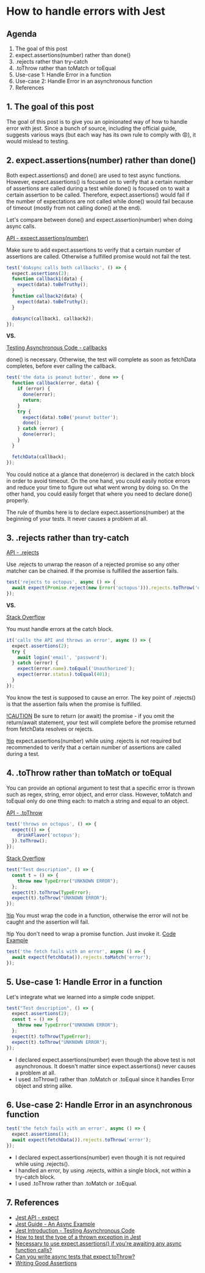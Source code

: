 # How to handle errors with Jest

## Agenda

1. The goal of this post
2. expect.assertions(number) rather than done()
3. .rejects rather than try-catch
4. .toThrow rather than toMatch or toEqual
5. Use-case 1: Handle Error in a function
6. Use-case 2: Handle Error in an asynchronous function
7. References

## 1. The goal of this post

The goal of this post is to give you an opinionated way of how to handle error with jest. Since a bunch of source, including the official guide, suggests various ways (but each way has its own rule to comply with 😡), it would mislead to testing.

## 2. expect.assertions(number) rather than done()

Both expect.assertions() and done() are used to test async functions. However, expect.assertions() is focused on to verify that a certain number of assertions are called during a test while done() is focused on to wait a certain assertion to be called. Therefore, expect.assertions() would fail if the number of expectations are not called while done() would fail because of timeout (mostly from not calling done() at the end). 

Let's compare between done() and expect.assertion(number) when doing async calls.

[API - expect.assertions(number)](https://jestjs.io/docs/expect#expectassertionsnumber)

Make sure to add expect.assertions to verify that a certain number of assertions are called. Otherwise a fulfilled promise would not fail the test.
```javascript
test('doAsync calls both callbacks', () => {
  expect.assertions(2);
  function callback1(data) {
    expect(data).toBeTruthy();
  }
  function callback2(data) {
    expect(data).toBeTruthy();
  }

  doAsync(callback1, callback2);
});
```

**VS.**

[Testing Asynchronous Code - callbacks](https://jestjs.io/docs/asynchronous#callbacks)

done() is necessary. Otherwise, the test will complete as soon as fetchData completes, before ever calling the callback.
```javascript
test('the data is peanut butter', done => {
  function callback(error, data) {
    if (error) {
      done(error);
      return;
    }
    try {
      expect(data).toBe('peanut butter');
      done();
    } catch (error) {
      done(error);
    }
  }

  fetchData(callback);
});
```

You could notice at a glance that done(error) is declared in the catch block in order to avoid timeout. On the one hand, you could easily notice errors and reduce your time to figure out what went wrong by doing so. On the other hand, you could easily forget that where you need to declare done() properly. 

The rule of thumbs here is to declare expect.assertions(number) at the beginning of your tests. It never causes a problem at all. 

## 3. .rejects rather than try-catch

[API - .rejects](https://jestjs.io/docs/expect#rejects)

Use .rejects to unwrap the reason of a rejected promise so any other matcher can be chained. If the promise is fulfilled the assertion fails.
```javascript
test('rejects to octopus', async () => {
  await expect(Promise.reject(new Error('octopus'))).rejects.toThrow('octopus');
});
```

**VS.**

[Stack Overflow](https://stackoverflow.com/a/51821147)

You must handle errors at the catch block. 
```javascript
it('calls the API and throws an error', async () => {
  expect.assertions(2);
  try {
    await login('email', 'password');
  } catch (error) {
    expect(error.name).toEqual('Unauthorized');
    expect(error.status).toEqual(401);
  }
});
```

You know the test is supposed to cause an error. The key point of .rejects() is that the assertion fails when the promise is fulfilled. 

[!CAUTION](https://jestjs.io/docs/asynchronous#asyncawait)
Be sure to return (or await) the promise - if you omit the return/await statement, your test will complete before the promise returned from fetchData resolves or rejects. 

[!tip](https://jestjs.io/docs/tutorial-async#rejects)
expect.assertions(number) while using .rejects is not required but recommended to verify that a certain number of assertions are called during a test.

## 4. .toThrow rather than toMatch or toEqual

You can provide an optional argument to test that a specific error is thrown such as regex, string, error object, and error class. However, toMatch and toEqual only do one thing each: to match a string and equal to an object. 

[API - .toThrow](https://jestjs.io/docs/expect#tothrowerror)

```javascript
test('throws on octopus', () => {
  expect(() => {
    drinkFlavor('octopus');
  }).toThrow();
});
```

[Stack Overflow](https://stackoverflow.com/a/46155381)

```javascript
test("Test description", () => {
  const t = () => {
    throw new TypeError("UNKNOWN ERROR");
  };
  expect(t).toThrow(TypeError);
  expect(t).toThrow("UNKNOWN ERROR");
});
```

[!tip](https://jestjs.io/docs/expect#tothrowerror)
You must wrap the code in a function, otherwise the error will not be caught and the assertion will fail.

!tip
You don't need to wrap a promise function. Just invoke it.
[Code Example](https://jestjs.io/docs/asynchronous#asyncawait)
```javascript
test('the fetch fails with an error', async () => {
  await expect(fetchData()).rejects.toMatch('error');
});
```

## 5. Use-case 1: Handle Error in a function

Let's integrate what we learned into a simple code snippet.
```javascript
test("Test description", () => {
  expect.assertions(2);
  const t = () => {
    throw new TypeError("UNKNOWN ERROR");
  };
  expect(t).toThrow(TypeError);
  expect(t).toThrow("UNKNOWN ERROR");
});
```

- I declared expect.assertions(number) even though the above test is not asynchronous. It doesn't matter since expect.assertions() never causes a problem at all.
- I used .toThrow() rather than .toMatch or .toEqual since it handles Error object and string alike. 

## 6. Use-case 2: Handle Error in an asynchronous function

```javascript
test('the fetch fails with an error', async () => {
  expect.assertions(1);
  await expect(fetchData()).rejects.toThrow('error');
});
```

- I declared expect.assertions(number) even though it is not required while using .rejects().
- I handled an error, by using .rejects, within a single block, not within a try-catch block. 
- I used .toThrow rather than .toMatch or .toEqual. 

## 7. References

- [Jest API - expect](https://jestjs.io/docs/expect)
- [Jest Guide - An Async Example](https://jestjs.io/docs/tutorial-async)
- [Jest Introduction - Testing Asynchronous Code](https://jestjs.io/docs/asynchronous)
- [How to test the type of a thrown exception in Jest](https://stackoverflow.com/questions/46042613/how-to-test-the-type-of-a-thrown-exception-in-jest)
- [Necessary to use expect.assertions() if you're awaiting any async function calls?](https://stackoverflow.com/questions/50816254/necessary-to-use-expect-assertions-if-youre-awaiting-any-async-function-calls)
- [Can you write async tests that expect toThrow?](https://stackoverflow.com/questions/47144187/can-you-write-async-tests-that-expect-tothrow/47887098#47887098)
- [Writing Good Assertions](https://freecontent.manning.com/writing-good-assertions/)




